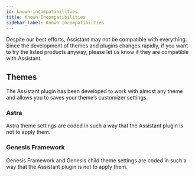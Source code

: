 ```yaml
---
id: known-incompatibilities
title: Known Incompatibilities
sidebar_label: Known Incompatibilties
---
```


Despite our best efforts, Assistant may not be compatible with everything. Since the development of themes and plugins changes rapidly, if you want to try the listed products anyway, please let us know if they are compatible with Assistant.

## Themes

The Assistant plugin has been developed to work with almost any theme and allows you to saves your theme’s customizer settings.

### Astra

Astra theme settings are coded in such a way that the Assistant plugin is not to apply them.

### Genesis Framework

Genesis Framework and Genesis child theme settings are coded in such a way that the Assistant plugin is not to apply them.
